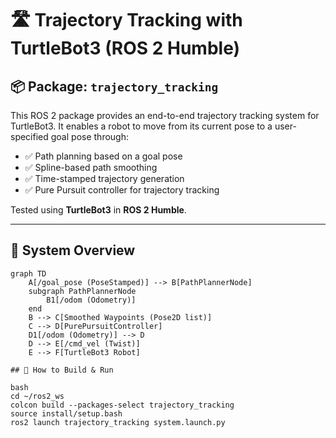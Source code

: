 # 🛣️ Trajectory Tracking with TurtleBot3 (ROS 2 Humble)

## 📦 Package: `trajectory_tracking`

This ROS 2 package provides an end-to-end trajectory tracking system for TurtleBot3. It enables a robot to move from its current pose to a user-specified goal pose through:

- ✅ Path planning based on a goal pose
- ✅ Spline-based path smoothing
- ✅ Time-stamped trajectory generation
- ✅ Pure Pursuit controller for trajectory tracking

Tested using **TurtleBot3** in **ROS 2 Humble**.

---

## 🧠 System Overview

```mermaid
graph TD
    A[/goal_pose (PoseStamped)] --> B[PathPlannerNode]
    subgraph PathPlannerNode
        B1[/odom (Odometry)]
    end
    B --> C[Smoothed Waypoints (Pose2D list)]
    C --> D[PurePursuitController]
    D1[/odom (Odometry)] --> D
    D --> E[/cmd_vel (Twist)]
    E --> F[TurtleBot3 Robot]

## 🚀 How to Build & Run

bash
cd ~/ros2_ws
colcon build --packages-select trajectory_tracking
source install/setup.bash
ros2 launch trajectory_tracking system.launch.py